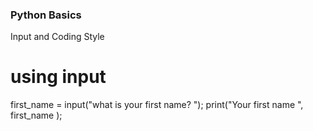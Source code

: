 ### Python Basics

Input and Coding Style

# using input 

first_name = input("what is your first name? ");
print("Your first name ", first_name );

